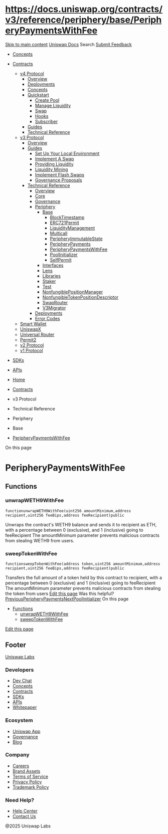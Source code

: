 # https://docs.uniswap.org/contracts/v3/reference/periphery/base/PeripheryPaymentsWithFee

[Skip to main content](https://docs.uniswap.org/contracts/v3/reference/periphery/base/PeripheryPaymentsWithFee#__docusaurus_skipToContent_fallback)
[Uniswap Docs](https://docs.uniswap.org/)
Search
[Submit Feedback](https://docs.google.com/forms/d/e/1FAIpQLSdjSkZam8KiatL9XACRVxCHjDJjaPGbls77PCXDKFn4JwykXg/viewform)
  * [Concepts](https://docs.uniswap.org/concepts/overview)
  * [Contracts](https://docs.uniswap.org/contracts/v4/overview)
    * [v4 Protocol](https://docs.uniswap.org/contracts/v4/overview)
      * [Overview](https://docs.uniswap.org/contracts/v4/overview)
      * [Deployments](https://docs.uniswap.org/contracts/v4/deployments)
      * [Concepts](https://docs.uniswap.org/contracts/v4/concepts/v4-vs-v3)
      * [Quickstart](https://docs.uniswap.org/contracts/v4/quickstart/create-pool)
        * [Create Pool](https://docs.uniswap.org/contracts/v4/quickstart/create-pool)
        * [Manage Liquidity](https://docs.uniswap.org/contracts/v4/quickstart/manage-liquidity/setup-liquidity)
        * [Swap](https://docs.uniswap.org/contracts/v4/quickstart/swap)
        * [Hooks](https://docs.uniswap.org/contracts/v4/quickstart/hooks/setup)
        * [Subscriber](https://docs.uniswap.org/contracts/v4/quickstart/subscriber)
      * [Guides](https://docs.uniswap.org/contracts/v4/guides/hooks/your-first-hook)
      * [Technical Reference](https://docs.uniswap.org/contracts/v4/reference/errors/)
    * [v3 Protocol](https://docs.uniswap.org/contracts/v3/overview)
      * [Overview](https://docs.uniswap.org/contracts/v3/overview)
      * [Guides](https://docs.uniswap.org/contracts/v3/guides/local-environment)
        * [Set Up Your Local Environment](https://docs.uniswap.org/contracts/v3/guides/local-environment)
        * [Implement A Swap](https://docs.uniswap.org/contracts/v3/guides/swaps/single-swaps)
        * [Providing Liquidity](https://docs.uniswap.org/contracts/v3/guides/providing-liquidity/setting-up)
        * [Liquidity Mining](https://docs.uniswap.org/contracts/v3/guides/liquidity-mining/overview)
        * [Implement Flash Swaps](https://docs.uniswap.org/contracts/v3/guides/flash-integrations/inheritance-constructors)
        * [Governance Proposals](https://docs.uniswap.org/contracts/v3/guides/governance/liscense-modifications)
      * [Technical Reference](https://docs.uniswap.org/contracts/v3/reference/overview)
        * [Overview](https://docs.uniswap.org/contracts/v3/reference/overview)
        * [Core](https://docs.uniswap.org/contracts/v3/reference/core/UniswapV3Factory)
        * [Governance](https://docs.uniswap.org/contracts/v3/reference/governance/overview)
        * [Periphery](https://docs.uniswap.org/contracts/v3/reference/periphery/base/BlockTimestamp)
          * [Base](https://docs.uniswap.org/contracts/v3/reference/periphery/base/BlockTimestamp)
            * [BlockTimestamp](https://docs.uniswap.org/contracts/v3/reference/periphery/base/BlockTimestamp)
            * [ERC721Permit](https://docs.uniswap.org/contracts/v3/reference/periphery/base/ERC721Permit)
            * [LiquidityManagement](https://docs.uniswap.org/contracts/v3/reference/periphery/base/LiquidityManagement)
            * [Multicall](https://docs.uniswap.org/contracts/v3/reference/periphery/base/Multicall)
            * [PeripheryImmutableState](https://docs.uniswap.org/contracts/v3/reference/periphery/base/PeripheryImmutableState)
            * [PeripheryPayments](https://docs.uniswap.org/contracts/v3/reference/periphery/base/PeripheryPayments)
            * [PeripheryPaymentsWithFee](https://docs.uniswap.org/contracts/v3/reference/periphery/base/PeripheryPaymentsWithFee)
            * [PoolInitializer](https://docs.uniswap.org/contracts/v3/reference/periphery/base/PoolInitializer)
            * [SelfPermit](https://docs.uniswap.org/contracts/v3/reference/periphery/base/SelfPermit)
          * [Interfaces](https://docs.uniswap.org/contracts/v3/reference/periphery/interfaces/IERC20Metadata)
          * [Lens](https://docs.uniswap.org/contracts/v3/reference/periphery/lens/Quoter)
          * [Libraries](https://docs.uniswap.org/contracts/v3/reference/periphery/libraries/Base64)
          * [Staker](https://docs.uniswap.org/contracts/v3/reference/periphery/staker/Design)
          * [Test](https://docs.uniswap.org/contracts/v3/reference/periphery/test/Base64Test)
          * [NonfungiblePositionManager](https://docs.uniswap.org/contracts/v3/reference/periphery/NonfungiblePositionManager)
          * [NonfungibleTokenPositionDescriptor](https://docs.uniswap.org/contracts/v3/reference/periphery/NonfungibleTokenPositionDescriptor)
          * [SwapRouter](https://docs.uniswap.org/contracts/v3/reference/periphery/SwapRouter)
          * [V3Migrator](https://docs.uniswap.org/contracts/v3/reference/periphery/V3Migrator)
        * [Deployments](https://docs.uniswap.org/contracts/v3/reference/deployments/)
        * [Error Codes](https://docs.uniswap.org/contracts/v3/reference/error-codes)
    * [Smart Wallet](https://docs.uniswap.org/contracts/smart-wallet/overview)
    * [UniswapX](https://docs.uniswap.org/contracts/uniswapx/overview)
    * [Universal Router](https://docs.uniswap.org/contracts/universal-router/overview)
    * [Permit2](https://docs.uniswap.org/contracts/permit2/overview)
    * [v2 Protocol](https://docs.uniswap.org/contracts/v2/overview)
    * [v1 Protocol](https://docs.uniswap.org/contracts/v1/overview)
  * [SDKs](https://docs.uniswap.org/sdk/v4/overview)
  * [APIs](https://docs.uniswap.org/api/subgraph/overview)


  * [Home](https://docs.uniswap.org/)
  * [Contracts](https://docs.uniswap.org/contracts/v4/overview)
  * v3 Protocol
  * Technical Reference
  * Periphery
  * Base
  * [PeripheryPaymentsWithFee](https://docs.uniswap.org/contracts/v3/reference/periphery/base/PeripheryPaymentsWithFee)


On this page
# PeripheryPaymentsWithFee
## Functions[​](https://docs.uniswap.org/contracts/v3/reference/periphery/base/PeripheryPaymentsWithFee#functions "Direct link to Functions")
### unwrapWETH9WithFee[​](https://docs.uniswap.org/contracts/v3/reference/periphery/base/PeripheryPaymentsWithFee#unwrapweth9withfee "Direct link to unwrapWETH9WithFee")
```
functionunwrapWETH9WithFee(uint256 amountMinimum,address recipient,uint256 feeBips,address feeRecipient)public
```

Unwraps the contract's WETH9 balance and sends it to recipient as ETH, with a percentage between 0 (exclusive), and 1 (inclusive) going to feeRecipient
The amountMinimum parameter prevents malicious contracts from stealing WETH9 from users.
### sweepTokenWithFee[​](https://docs.uniswap.org/contracts/v3/reference/periphery/base/PeripheryPaymentsWithFee#sweeptokenwithfee "Direct link to sweepTokenWithFee")
```
functionsweepTokenWithFee(address token,uint256 amountMinimum,address recipient,uint256 feeBips,address feeRecipient)public
```

Transfers the full amount of a token held by this contract to recipient, with a percentage between 0 (exclusive) and 1 (inclusive) going to feeRecipient
The amountMinimum parameter prevents malicious contracts from stealing the token from users
[Edit this page](https://github.com/uniswap/uniswap-docs/tree/main/docs/contracts/v3/reference/periphery/base/PeripheryPaymentsWithFee.md)
Was this helpful?
[PreviousPeripheryPayments](https://docs.uniswap.org/contracts/v3/reference/periphery/base/PeripheryPayments)[NextPoolInitializer](https://docs.uniswap.org/contracts/v3/reference/periphery/base/PoolInitializer)
On this page
  * [Functions](https://docs.uniswap.org/contracts/v3/reference/periphery/base/PeripheryPaymentsWithFee#functions)
    * [unwrapWETH9WithFee](https://docs.uniswap.org/contracts/v3/reference/periphery/base/PeripheryPaymentsWithFee#unwrapweth9withfee)
    * [sweepTokenWithFee](https://docs.uniswap.org/contracts/v3/reference/periphery/base/PeripheryPaymentsWithFee#sweeptokenwithfee)


[Edit this page](https://github.com/uniswap/uniswap-docs/tree/main/docs/contracts/v3/reference/periphery/base/PeripheryPaymentsWithFee.md)
## Footer
[Uniswap Labs](https://docs.uniswap.org/)
### Developers
  * [Dev Chat](https://discord.com/invite/uniswap)
  * [Concepts](https://docs.uniswap.org/concepts/overview)
  * [Contracts](https://docs.uniswap.org/contracts/v4/overview)
  * [SDKs](https://docs.uniswap.org/sdk/v4/overview)
  * [APIs](https://docs.uniswap.org/api/subgraph/overview)
  * [Whitepaper](https://app.uniswap.org/whitepaper-v4.pdf)


### Ecosystem
  * [Uniswap App](https://app.uniswap.org/)
  * [Governance](https://www.uniswapfoundation.org/governance)
  * [Blog](https://blog.uniswap.org/)


### Company
  * [Careers](https://boards.greenhouse.io/uniswaplabs)
  * [Brand Assets](https://github.com/Uniswap/brand-assets/raw/main/Uniswap%20Brand%20Assets.zip)
  * [Terms of Service](https://support.uniswap.org/hc/en-us/articles/30935100859661-Uniswap-Labs-Terms-of-Service)
  * [Privacy Policy](https://support.uniswap.org/hc/en-us/articles/30934457771405-Uniswap-Labs-Privacy-Policy)
  * [Trademark Policy](https://support.uniswap.org/hc/en-us/articles/30934762216973-Uniswap-Labs-Trademark-Guidelines)


### Need Help?
  * [Help Center](https://support.uniswap.org/)
  * [Contact Us](https://support.uniswap.org/hc/en-us/requests/new)


@2025 Uniswap Labs
[](https://github.com/uniswap/uniswap-docs)[](https://twitter.com/Uniswap)[](https://discord.com/invite/uniswap)
